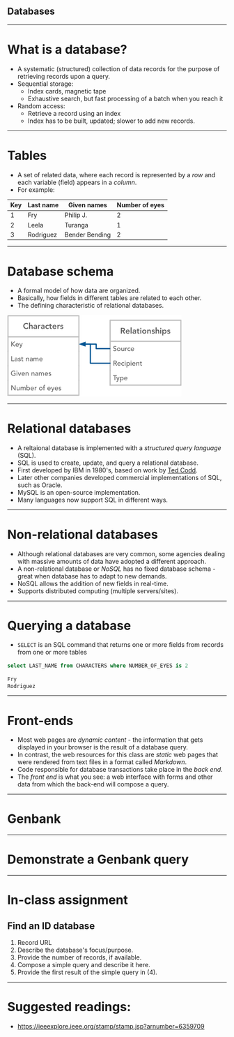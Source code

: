## Databases

---

# What is a database?

* A systematic (structured) collection of data records for the purpose of retrieving records upon a query.
* Sequential storage:
  * Index cards, magnetic tape
  * Exhaustive search, but fast processing of a batch when you reach it
* Random access:
  * Retrieve a record using an index
  * Index has to be built, updated; slower to add new records.



---

# Tables

* A set of related data, where each record is represented by a *row* and each variable (field) appears in a *column*.
* For example:
  
| Key | Last name | Given names | Number of eyes |
|-----|-----------|-------------|----------------|
| 1   | Fry       | Philip J.   | 2              |
| 2   | Leela     | Turanga     | 1              |
| 3   | Rodriguez | Bender Bending | 2           |


---

# Database schema

* A formal model of how data are organized.
* Basically, how fields in different tables are related to each other.
* The defining characteristic of relational databases. 

<img src="/img/schema.png" width="400px"/>

---

# Relational databases

* A reltaional database is implemented with a *structured query language* (SQL).
* SQL is used to create, update, and query a relational database.
* First developed by IBM in 1980's, based on work by [Ted Codd](https://en.wikipedia.org/wiki/Edgar_F._Codd).
* Later other companies developed commercial implementations of SQL, such as Oracle.
* MySQL is an open-source implementation.
* Many languages now support SQL in different ways.

---

# Non-relational databases

* Although relational databases are very common, some agencies dealing with massive amounts of data have adopted a different approach.
* A non-relational database or *NoSQL* has no fixed database schema - great when database has to adapt to new demands.
* NoSQL allows the addition of new fields in real-time.
* Supports distributed computing (multiple servers/sites).

---

# Querying a database

* `SELECT` is an SQL command that returns one or more fields from records from one or more tables

```sql
select LAST_NAME from CHARACTERS where NUMBER_OF_EYES is 2
```

```console
Fry
Rodriguez
```

---

# Front-ends

* Most web pages are *dynamic content* - the information that gets displayed in your browser is the result of a database query.
* In contrast, the web resources for this class are *static* web pages that were rendered from text files in a format called *Markdown*.
* Code responsible for database transactions take place in the *back end*.
* The *front end* is what you see: a web interface with forms and other data from which the back-end will compose a query.

---

# Genbank

---

# Demonstrate a Genbank query

---

# In-class assignment
## Find an ID database

1. Record URL
2. Describe the database's focus/purpose.
3. Provide the number of records, if available.
4. Compose a simple query and describe it here.
5. Provide the first result of the simple query in (4).

---

# Suggested readings:
* https://ieeexplore.ieee.org/stamp/stamp.jsp?arnumber=6359709


